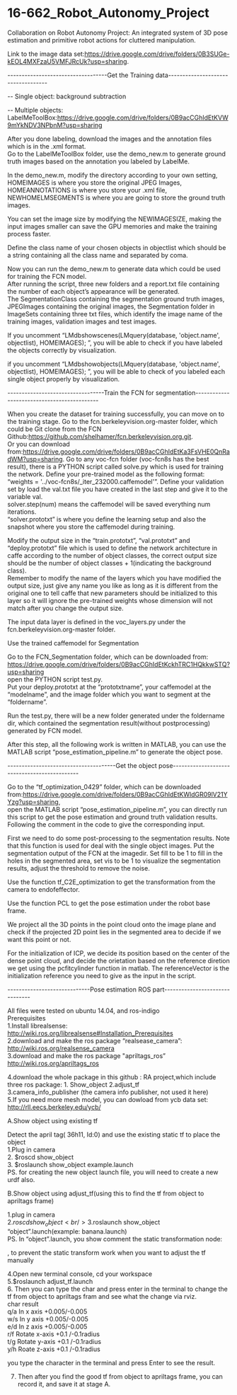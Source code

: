 # 16-662_Robot_Autonomy_Project
Collaboration on Robot Autonomy Project: 
An integrated system of 3D pose estimation and primitive robot actions for cluttered manipulation.

Link to the image data set:https://drive.google.com/drive/folders/0B3SUGe-kEOL4MXFzaU5VMFJRcUk?usp=sharing.


-----------------------------------Get the Training data-----------------------------------

-- Single object: background subtraction



-- Multiple objects: LabelMeToolBox:https://drive.google.com/drive/folders/0B9acCGhIdEtKVW9mYkNDV3NPbnM?usp=sharing

After you done labeling, download the images and the annotation files which is in the .xml format. <br />
Go to the LabelMeToolBox folder, use the demo_new.m to generate ground truth images based on the annotation you labeled by LabelMe. 

In the demo_new.m, modify the directory according to your own setting, HOMEIMAGES is where you store the original JPEG Images, HOMEANNOTATIONS is where you store your .xml file, NEWHOMELMSEGMENTS is where you are going to store the ground truth images. 

You can set the image size by modifying the NEWIMAGESIZE, making the input images smaller can save the GPU memories and make the training process faster.

Define the class name of your chosen objects in objectlist which should be a string containing all the class name and separated by coma. 

Now you can run the demo_new.m to generate data which could be used for training the FCN model. <br />
After running the script, three new folders and a report.txt file containing the number of each object’s appearance will be generated. <br />
The SegmentationClass containing the segmentation ground truth images, JPEGImages containing the original images, the Segmentation folder in ImageSets containing three txt files, which identify the image name of the training images, validation images and test images.

If you uncomment “LMdbshowscenes(LMquery(database, 'object.name', objectlist), HOMEIMAGES);
”, you will be able to check if you have labeled the objects correctly by visualization.


if you uncomment “LMdbshowobjects(LMquery(database, 'object.name', objectlist), HOMEIMAGES);
”, you will be able to check of you labeled each single object properly by visualization.



----------------------------------Train the FCN for segmentation--------------------------------------------

When you create the dataset for training successfully, you can move on to the training stage. 
Go to the fcn.berkeleyvision.org-master folder, which could be Git clone from the FCN Github:https://github.com/shelhamer/fcn.berkeleyvision.org.git. <br />
Or you can download from:https://drive.google.com/drive/folders/0B9acCGhIdEtKa3FsVHE0QnRadWM?usp=sharing.
Go to any voc-fcn folder (voc-fcn8s has the best result), there is a PYTHON script called solve.py which is used for training the network. Define your pre-trained model as the following format: “weights = '../voc-fcn8s/_iter_232000.caffemodel'”. Define your validation set by load the val.txt file you have created in the last step and give it to the variable val. <br />
solver.step(num) means the caffemodel will be saved everything num iterations. <br />
“solver.prototxt” is where you define the learning setup and also the snapshot where you store the caffemodel during training. <br />

Modify the output size in the “train.prototxt”, “val.prototxt” and “deploy.prototxt” file which is used to define the network architecture in caffe according to the number of object classes, the correct output size should be the number of object classes + 1(indicating the background class). <br />
Remember to modify the name of the layers which you have modified the output size, just give any name you like as long as it is different from the original one to tell caffe that new parameters should be initialized to this layer so it will ignore the pre-trained weights whose dimension will not match after you change the output size. <br />

The input data layer is defined in the voc_layers.py under the fcn.berkeleyvision.org-master folder.



Use the trained caffemodel for Segmentation

Go to the FCN_Segmentation folder, which can be downloaded from: https://drive.google.com/drive/folders/0B9acCGhIdEtKckhTRC1HQkkwSTQ?usp=sharing <br /> 
open the PYTHON script test.py.<br />
Put your deploy.prototxt at the “prototxtname”, your caffemodel at the “modelname”, and the image folder which you want to segment at the “foldername”.<br />

Run the test.py, there will be a new folder generated under the foldername dir, which contained the segmentation result(without postprocessing) generated by FCN model. <br />

After this step, all the following work is written in MATLAB, you can use the MATLAB script “pose_estimation_pipeline.m” to generate the object pose.<br />




--------------------------------------Get the object pose---------------------------------------------

Go to the “tf_optimization_0429” folder, which can be downloaded from:https://drive.google.com/drive/folders/0B9acCGhIdEtKWldGR09lV21YYzg?usp=sharing, <br />
open the MATLAB script “pose_estimation_pipeline.m”, you can directly run this script to get the pose estimation and ground truth validation results. <br />
Following the comment in the code to give the corresponding input. <br />

First we need to do some post-processing to the segmentation results. Note that this function is used for deal with the single object images. Put the segmentation output of the FCN at the imagedir. Set fill to be 1 to fill in the holes in the segmented area, set vis to be 1 to visualize the segmentation results, adjust the threshold to remove the noise.

Use the function tf_C2E_optimization to get the transformation from the camera to endofeffector. <br />

Use the function PCL to get the pose estimation under the robot base frame. <br />

We project all the 3D points in the point cloud onto the image plane and check if the projected 2D point lies in the segmented area to decide if we want this point or not. <br />

For the initialization of ICP, we decide its position based on the center of the dense point cloud, and decide the orietation based on the reference diretion we get using the pcfitcylinder function in matlab. The referenceVector is the initialization reference you need to give as the input in the script. <br />



-----------------------------Pose estimation ROS part-------------------------------

All files were tested on ubuntu 14.04, and ros-indigo <br />
Prerequisites <br />
1.Install librealsense: http://wiki.ros.org/librealsense#Installation_Prerequisites <br />
2.download and make the ros package “realsease_camera”: http://wiki.ros.org/realsense_camera <br />
3.download and make the ros package "apriltags_ros” http://wiki.ros.org/apriltags_ros <br />

4.download the whole package in this github : RA project,which include three ros package: 1. Show_object 2.adjust_tf <br /> 3.camera_info_publisher (the camera info publisher, not used it here) <br />
5.If you need more mesh model, you can dowload from ycb data set: http://rll.eecs.berkeley.edu/ycb/ <br />


A.Show object using existing tf <br />

Detect the april tag( 36h11, Id:0) and use the existing static tf to place the object <br />
1.Plug in camera <br />
2. $roscd show_object<br />
3. $roslaunch show_object example.launch<br />
PS. for creating the new object launch file, you will need to create a new urdf also. <br />

B.Show object using adjust_tf(using this to find the tf from object to apriltags frame) <br />

1.plug in camera <br />
2.$roscd show_object<br />
3.$roslaunch show_object “object”.launch(example: banana.launch)<br />
PS. In “object”.launch, you show comment the static transformation node: <br />
<!--node pkg="tf" type="static_transform_publisher" name="wood_wrt_apr" args="0.015000 0.060000 -0.025000 0.987535 -0.149251 0.049418 0.007469  apriltag_frame object_link 100" /--> , to prevent the static transform work when you want to adjust the tf manually<br />

4.Open new terminal console, cd your workspace<br />
5.$roslaunch adjust_tf.launch<br />
6. Then you can type the char and press enter in the terminal to change the tf from object to apriltags fram and see what the change via rviz.<br />
char result<br />
q/a  In x axis +0.005/-0.005<br />
w/s  In y axis +0.005/-0.005<br />
e/d  In z axis +0.005/-0.005<br />
r/f  Rotate x-axis +0.1 /-0.1radius<br />
t/g  Rotate y-axis +0.1 /-0.1radius<br />
y/h  Roate z-axis +0.1 /-0.1radius<br />

you type the character in the terminal and press Enter to see the result.<br />

7. Then after you find the good tf from object to apriltags frame, you can record it, and save it at stage A.<br />
